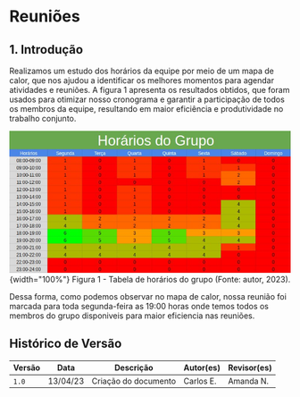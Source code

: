 # Reuniões 

## 1. Introdução
Realizamos um estudo dos horários da equipe por meio de um mapa de calor, que nos ajudou a identificar os melhores momentos para agendar atividades e reuniões. A figura 1 apresenta os resultados obtidos, que foram usados para otimizar nosso cronograma e garantir a participação de todos os membros da equipe, resultando em maior eficiência e produtividade no trabalho conjunto.
<center>

![Tabela de horarios](../assets/reunioes/grade-geral.jpeg){width="100%"}
Figura 1 - Tabela de horários do grupo (Fonte: autor, 2023).
</center>

Dessa forma, como podemos observar no mapa de calor, nossa reunião foi marcada para toda segunda-feira as 19:00 horas onde temos todos os membros do grupo disponiveis para maior eficiencia nas reuniões.

## Histórico de Versão

|  Versão  |   Data   |                      Descrição                      |    Autor(es)   |  Revisor(es)  |
| -------- | -------- | --------------------------------------------------- | -------------- | ------------- |
|  `1.0`   | 13/04/23 | Criação do documento                                | Carlos E. | Amanda N. |